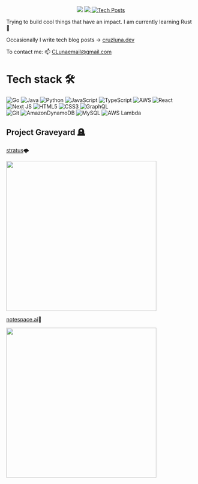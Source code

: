 
<!--
**cruzluna/cruzluna** is a ✨ _special_ ✨ repository because its `README.md` (this file) appears on your GitHub profile.

Here are some ideas to get you started:

- 🔭 I’m currently working on ...
- 🌱 I’m currently learning ...
- 👯 I’m looking to collaborate on ...
- 🤔 I’m looking for help with ...
- 💬 Ask me about ...
- 📫 How to reach me: ...
- 😄 Pronouns: ...
- ⚡ Fun fact: ...

## About me
-->
<div align="center">
  <img src="https://komarev.com/ghpvc/?username=cruzluna&color=blueviolet"/>
  <a href="https://linkedin.com/in/cruzluna" target="_blank">
     <img src="https://img.shields.io/badge/-LinkedIn-blue?style=flat-square&logo=Linkedin&logoColor=white&link=https://www.linkedin.com/in/cruzluna/" />
  </a>
  <a href="https://cruzluna.dev" target="_blank"><img src="https://img.shields.io/badge/Tech_Posts-green" alt="Tech Posts"></a>
</div>
<div>

  <p>
    Trying to build cool things that have an impact. I am currently learning Rust  🦀 
  </p>
  

  <span>
    Occasionally I write tech blog posts -> 
    <a href="https://cruzluna.dev" target="_blank">
       cruzluna.dev
    </a>
  </span>
</div>


<!--
To generate botched notion templates: [template gen](https://beta.notespace.ai/)
-->

To contact me: 📫 CLunaemail@gmail.com



# Tech stack 🛠️

![Go](https://img.shields.io/badge/go-%2300ADD8.svg?style=for-the-badge&logo=go&logoColor=white)
![Java](https://img.shields.io/badge/Java-ED8B00?style=for-the-badge&logo=openjdk&logoColor=white)
![Python](https://img.shields.io/badge/python-3670A0?style=for-the-badge&logo=python&logoColor=ffdd54)
![JavaScript](https://img.shields.io/badge/javascript-%23323330.svg?style=for-the-badge&logo=javascript&logoColor=%23F7DF1E)
![TypeScript](https://img.shields.io/badge/TypeScript-007ACC?style=for-the-badge&logo=typescript&logoColor=white)
![AWS](https://img.shields.io/badge/AWS-%23FF9900.svg?style=for-the-badge&logo=amazon-aws&logoColor=white)
![React](https://img.shields.io/badge/react-%2320232a.svg?style=for-the-badge&logo=react&logoColor=%2361DAFB)
![Next JS](https://img.shields.io/badge/Next-black?style=for-the-badge&logo=next.js&logoColor=white)
![HTML5](https://img.shields.io/badge/html5-%23E34F26.svg?style=for-the-badge&logo=html5&logoColor=white)
![CSS3](https://img.shields.io/badge/css3-%231572B6.svg?style=for-the-badge&logo=css3&logoColor=white)
![GraphQL](https://img.shields.io/badge/-GraphQL-E10098?style=for-the-badge&logo=graphql&logoColor=white)  
![Git](https://img.shields.io/badge/git-%23F05033.svg?style=for-the-badge&logo=git&logoColor=white)
![AmazonDynamoDB](https://img.shields.io/badge/DynamoDB-4053D6?style=for-the-badge&logo=Amazon%20DynamoDB&logoColor=white)
![MySQL](https://img.shields.io/badge/MySQL-00000F?style=for-the-badge&logo=mysql&logoColor=white)
![AWS Lambda](https://img.shields.io/static/v1?style=for-the-badge&message=AWS+Lambda&color=222222&logo=AWS+Lambda&logoColor=FF9900&label=)


## Project Graveyard 🪦
[stratus](https://gr8-limiter.vercel.app/)🌩️

<img src="https://github.com/cruzluna/cruzluna/assets/73450306/d0b784c1-5bc0-472a-930a-5aaccd1989da" width="400"/>


[notespace.ai](https://www.notespace.ai/)🔗

<img src="https://github.com/cruzluna/cruzluna/assets/73450306/91c922fe-c63c-4fbf-8db6-c4e60ccefdde" width="400"/> 

<!--
- 📫 How to reach me: LunaC8@unlv.nevada.edu

[![Gmail Badge](https://img.shields.io/badge/-Gmail-d14836?style=flat-square&logo=Gmail&logoColor=white&link=mailto:LunaC8@unlv.nevada.edu)](mailto:LunaC8@unlv.nevada.edu)

## Currently Learning :brain:
-  working on projects atm

-->
